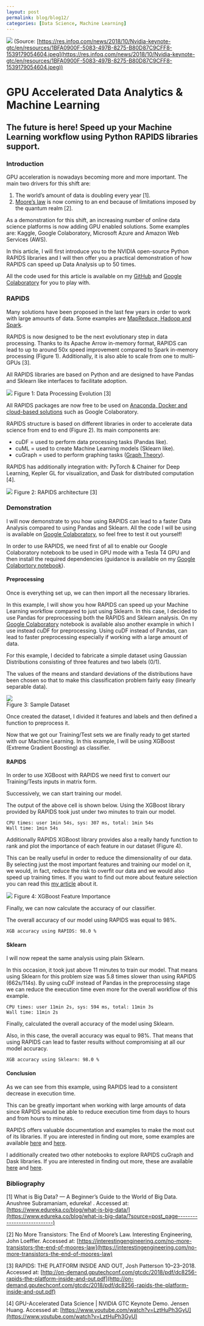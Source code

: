 ```yaml
---
layout: post
permalink: blog/blog12/
categories: [Data Science, Machine Learning]
---
```


![](https://cdn-images-1.medium.com/max/2600/1*MvW5Sdj0r95REY0llCd3AQ.jpeg)
<span class="figcaption_hack">(Source:
[https://res.infoq.com/news/2018/10/Nvidia-keynote-gtc/en/resources/1BFA0900F-5083-497B-8275-B80D87C9CFF8-1539179054604.jpeg](https://res.infoq.com/news/2018/10/Nvidia-keynote-gtc/en/resources/1BFA0900F-5083-497B-8275-B80D87C9CFF8-1539179054604.jpeg))</span>

# GPU Accelerated Data Analytics & Machine Learning

## The future is here! Speed up your Machine Learning workflow using Python RAPIDS libraries support.

### Introduction

GPU acceleration is nowadays becoming more and more important. The main two
drivers for this shift are:

1.  The world’s amount of data is doubling every year [1].
1.  [Moore’s law](https://www.youtube.com/watch?v=2ugsWUv-DVs) is now coming to an
end because of limitations imposed by the quantum realm [2].

As a demonstration for this shift, an increasing number of online data science
platforms is now adding GPU enabled solutions. Some examples are: Kaggle, Google
Colaboratory, Microsoft Azure and Amazon Web Services (AWS).

In this article, I will first introduce you to the NVIDIA open-source Python
RAPIDS libraries and I will then offer you a practical demonstration of how
RAPIDS can speed up Data Analysis up to 50 times.

All the code used for this article is available on my
[GitHub](https://github.com/pierpaolo28/Artificial-Intelligence-Projects/tree/master/NVIDIA-RAPIDS%20AI)
and [Google
Colaboratory](https://colab.research.google.com/drive/1oEoAxBbZONUqm4gt9w2PIzmLTa7IjjV9)
for you to play with.

### RAPIDS

Many solutions have been proposed in the last few years in order to work with
large amounts of data. Some examples are [MapReduce, Hadoop and
Spark](https://towardsdatascience.com/big-data-analysis-spark-and-hadoop-a11ba591c057).

RAPIDS is now designed to be the next evolutionary step in data processing.
Thanks to its Apache Arrow in-memory format, RAPIDS can lead to up to around 50x
speed improvement compared to Spark in-memory processing (Figure 1).
Additionally, it is also able to scale from one to multi-GPUs [3].

All RAPIDS libraries are based on Python and are designed to have Pandas and
Sklearn like interfaces to facilitate adoption.

![](https://cdn-images-1.medium.com/max/2600/1*878gvZ3l8DXP357A1m55jg.png)
<span class="figcaption_hack">Figure 1: Data Processing Evolution [3]</span>

All RAPIDS packages are now free to be used on [Anaconda, Docker and cloud-based
solutions](https://rapids.ai/) such as Google Colaboratory.

RAPIDS structure is based on different libraries in order to accelerate data
science from end to end (Figure 2). Its main components are:

* cuDF = used to perform data processing tasks (Pandas like).
* cuML = used to create Machine Learning models (Sklearn like).
* cuGraph = used to perform graphing tasks ([Graph
Theory](https://www.analyticsvidhya.com/blog/2018/09/introduction-graph-theory-applications-python/)).

RAPIDS has additionally integration with: PyTorch & Chainer for Deep Learning,
Kepler GL for visualization, and Dask for distributed computation [4].

![](https://cdn-images-1.medium.com/max/2600/1*kYer2MYrg3akmZdn2Z8RaQ.png)
<span class="figcaption_hack">Figure 2: RAPIDS architecture [3]</span>

### Demonstration

I will now demonstrate to you how using RAPIDS can lead to a faster Data
Analysis compared to using Pandas and Sklearn. All the code I will be using is
available on [Google
Colaboratory](https://colab.research.google.com/drive/1oEoAxBbZONUqm4gt9w2PIzmLTa7IjjV9),
so feel free to test it out yourself!

In order to use RAPIDS, we need first of all to enable our Google Colaboratory
notebook to be used in GPU mode with a Tesla T4 GPU and then install the
required dependencies (guidance is available on my [Google Colabortory
notebook](https://drive.google.com/open?id=1oEoAxBbZONUqm4gt9w2PIzmLTa7IjjV9)).

#### Preprocessing

Once is everything set up, we can then import all the necessary libraries.

<script src="https://gist.github.com/pierpaolo28/566a64359db2440db7f4a7e50ac1cee2.js"></script>

In this example, I will show you how RAPIDS can speed up your Machine Learning
workflow compared to just using Sklearn. In this case, I decided to use Pandas
for preprocessing both the RAPIDS and Sklearn analysis. On my [Google
Colaboratory](https://drive.google.com/open?id=1oEoAxBbZONUqm4gt9w2PIzmLTa7IjjV9)
notebook is available also another example in which I use instead cuDF for
preprocessing. Using cuDF instead of Pandas, can lead to faster preprocessing
especially if working with a large amount of data.

For this example, I decided to fabricate a simple dataset using Gaussian
Distributions consisting of three features and two labels (0/1).

<script src="https://gist.github.com/pierpaolo28/fbd17893576019f4c29ebe3f01bcb226.js"></script>

The values of the means and standard deviations of the distributions have been
chosen so that to make this classification problem fairly easy (linearly
separable data).

![](https://cdn-images-1.medium.com/max/2000/1*MtzZAGyFwyf0LkeccAH7Ig.png) <br>
<span class="figcaption_hack">Figure 3: Sample Dataset</span>

Once created the dataset, I divided it features and labels and then defined a
function to preprocess it.

<script src="https://gist.github.com/pierpaolo28/5f45676f672689c78ded108862de6205.js"></script>

Now that we got our Training/Test sets we are finally ready to get started with
our Machine Learning. In this example, I will be using XGBoost (Extreme Gradient
Boosting) as classifier.

#### RAPIDS

In order to use XGBoost with RAPIDS we need first to convert our Training/Tests
inputs in matrix form.

<script src="https://gist.github.com/pierpaolo28/1329620ba8a603d8837e575fe7d93c21.js"></script>

Successively, we can start training our model.

<script src="https://gist.github.com/pierpaolo28/7642cc074fd7f0062fc909bb8b98d9b5.js"></script>

The output of the above cell is shown below. Using the XGBoost library provided
by RAPIDS took just under two minutes to train our model.

    CPU times: user 1min 54s, sys: 307 ms, total: 1min 54s
    Wall time: 1min 54s

Additionally RAPIDS XGBoost library provides also a really handy function to
rank and plot the importance of each feature in our dataset (Figure 4).

<script src="https://gist.github.com/pierpaolo28/e68f8bf70586585ff8dcd3372308668e.js"></script>

This can be really useful in order to reduce the dimensionality of our data. By
selecting just the most important features and training our model on it, we
would, in fact, reduce the risk to overfit our data and we would also speed up
training times. If you want to find out more about feature selection you can
read this [my
article](https://towardsdatascience.com/svm-feature-selection-and-kernels-840781cc1a6c)
about it.

![](https://cdn-images-1.medium.com/max/2000/1*Zuf5kYJa3j1fLKwr9OSY9A.png)
<span class="figcaption_hack">Figure 4: XGBoost Feature Importance</span>

Finally, we can now calculate the accuracy of our classifier.

<script src="https://gist.github.com/pierpaolo28/5a8bb1ae7b535d10f67e5357fdf30022.js"></script>

The overall accuracy of our model using RAPIDS was equal to 98%.

    XGB accuracy using RAPIDS: 98.0 %

#### Sklearn

I will now repeat the same analysis using plain Sklearn.

<script src="https://gist.github.com/pierpaolo28/45b1fabde7c642955ef71c3b5889ee82.js"></script>

In this occasion, it took just above 11 minutes to train our model. That means
using Sklearn for this problem size was 5.8 times slower than using RAPIDS
(662s/114s). By using cuDF instead of Pandas in the preprocessing stage we can
reduce the execution time even more for the overall workflow of this example.

    CPU times: user 11min 2s, sys: 594 ms, total: 11min 3s
    Wall time: 11min 2s

Finally, calculated the overall accuracy of the model using Sklearn.

<script src="https://gist.github.com/pierpaolo28/1f3112e5f3e96a919e28beefa8b07330.js"></script>

Also, in this case, the overall accuracy was equal to 98%. That means that using
RAPIDS can lead to faster results without compromising at all our model
accuracy.

    XGB accuracy using Sklearn: 98.0 %

#### Conclusion

As we can see from this example, using RAPIDS lead to a consistent decrease in
execution time.

This can be greatly important when working with large amounts of data since
RAPIDS would be able to reduce execution time from days to hours and from hours
to minutes.

RAPIDS offers valuable documentation and examples to make the most out of its
libraries. If you are interested in finding out more, some examples are
available [here](https://github.com/rapidsai/notebooks) and
[here](https://github.com/rapidsai/notebooks-extended).

I additionally created two other notebooks to explore RAPIDS cuGraph and Dask
libraries. If you are interested in finding out more, these are available
[here](https://drive.google.com/open?id=1cb40U3gdXZ7ASQsWZypzBFrrFOKpvnbB) and
[here](https://drive.google.com/open?id=1jrHoqh_zH7lIsWNsyfRaq0aUARkkW1s2).

### Bibliography

[1] What is Big Data? — A Beginner’s Guide to the World of Big Data. Anushree
Subramaniam, edureka! . Accessed at:
[https://www.edureka.co/blog/what-is-big-data/](https://www.edureka.co/blog/what-is-big-data/?source=post_page---------------------------)

[2] No More Transistors: The End of Moore’s Law. Interesting Engineering, John
Loeffler. Accessed at:
[https://interestingengineering.com/no-more-transistors-the-end-of-moores-law](https://interestingengineering.com/no-more-transistors-the-end-of-moores-law)

[3] RAPIDS: THE PLATFORM INSIDE AND OUT, Josh Patterson 10–23–2018. Accessed at:
[http://on-demand.gputechconf.com/gtcdc/2018/pdf/dc8256-rapids-the-platform-inside-and-out.pdf](http://on-demand.gputechconf.com/gtcdc/2018/pdf/dc8256-rapids-the-platform-inside-and-out.pdf)

[4] GPU-Accelerated Data Science | NVIDIA GTC Keynote Demo. Jensen Huang.
Accessed at:
[https://www.youtube.com/watch?v=LztHuPh3GyU](https://www.youtube.com/watch?v=LztHuPh3GyU)
